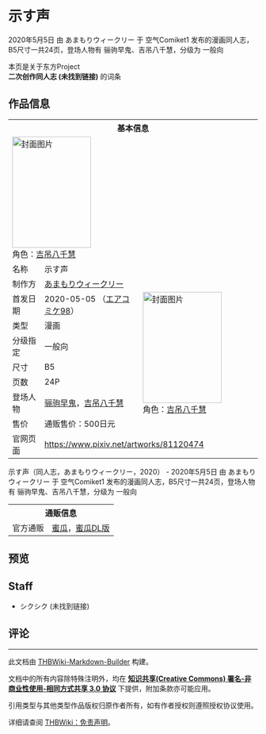 # 示す声

<!-- source html: G:\repos\THBWiki-Markdown-Builder\THBWikiMarkdown\Temp\main\2\22\ns0%3A%E7%A4%BA%E3%81%99%E5%A3%B0.html -->

2020年5月5日 由 あまもりウィークリー 于 空气Comiket1 发布的漫画同人志，B5尺寸一共24页，登场人物有 骊驹早鬼、吉吊八千慧，分级为 一般向

本页是关于东方Project  
 **二次创作同人志 (未找到链接)** 的词条

## 作品信息

<table><tbody><tr><th colspan="3">基本信息</th></tr><tr><td class="cover-artwork-mobile" colspan="2"><a href="./文件-示す声封面.png.md" class="image" title="封面图片"><img alt="封面图片" src="https://upload.thwiki.cc/thumb/c/cf/%E7%A4%BA%E3%81%99%E5%A3%B0%E5%B0%81%E9%9D%A2.png/159px-%E7%A4%BA%E3%81%99%E5%A3%B0%E5%B0%81%E9%9D%A2.png" decoding="async" loading="lazy" width="159" height="224" srcset="https://upload.thwiki.cc/thumb/c/cf/%E7%A4%BA%E3%81%99%E5%A3%B0%E5%B0%81%E9%9D%A2.png/238px-%E7%A4%BA%E3%81%99%E5%A3%B0%E5%B0%81%E9%9D%A2.png 1.5x, https://upload.thwiki.cc/thumb/c/cf/%E7%A4%BA%E3%81%99%E5%A3%B0%E5%B0%81%E9%9D%A2.png/317px-%E7%A4%BA%E3%81%99%E5%A3%B0%E5%B0%81%E9%9D%A2.png 2x" data-file-width="800" data-file-height="1129"></a><div class="cover-char">角色：<a href="./吉吊八千慧.md" title="吉吊八千慧">吉吊八千慧</a></div></td>
</tr><tr><td class="label">名称</td><td colspan="2"> 示す声 </td></tr><tr><td class="label">制作方</td><td><a href="./あまもりウィークリー.md" title="あまもりウィークリー">あまもりウィークリー</a></td><td class="cover-artwork" rowspan="8" style="min-width:224px;"><a href="./文件-示す声封面.png.md" class="image" title="封面图片"><img alt="封面图片" src="https://upload.thwiki.cc/thumb/c/cf/%E7%A4%BA%E3%81%99%E5%A3%B0%E5%B0%81%E9%9D%A2.png/159px-%E7%A4%BA%E3%81%99%E5%A3%B0%E5%B0%81%E9%9D%A2.png" decoding="async" loading="lazy" width="159" height="224" srcset="https://upload.thwiki.cc/thumb/c/cf/%E7%A4%BA%E3%81%99%E5%A3%B0%E5%B0%81%E9%9D%A2.png/238px-%E7%A4%BA%E3%81%99%E5%A3%B0%E5%B0%81%E9%9D%A2.png 1.5x, https://upload.thwiki.cc/thumb/c/cf/%E7%A4%BA%E3%81%99%E5%A3%B0%E5%B0%81%E9%9D%A2.png/317px-%E7%A4%BA%E3%81%99%E5%A3%B0%E5%B0%81%E9%9D%A2.png 2x" data-file-width="800" data-file-height="1129"></a><div class="cover-char">角色：<a href="./吉吊八千慧.md" title="吉吊八千慧">吉吊八千慧</a></div></td>
</tr><tr><td class="label">首发日期</td><td>2020-05-05&#160;（<a href="/展会作品列表?e=%E7%A9%BA%E6%B0%94Comiket%231">エアコミケ98</a>）</td></tr><tr><td class="label">类型</td><td>漫画</td></tr><tr><td class="label">分级指定</td><td>一般向</td></tr><tr><td class="label">尺寸</td><td>B5</td></tr><tr><td class="label">页数</td><td>24P</td></tr><tr><td class="label">登场人物</td><td><a href="./骊驹早鬼.md" title="骊驹早鬼">骊驹早鬼</a>，<a href="./吉吊八千慧.md" title="吉吊八千慧">吉吊八千慧</a></td></tr><tr><td class="label">售价</td><td>通贩售价：500日元</td></tr>
<tr><td class="label">官网页面</td><td colspan="2"><a rel="nofollow" class="external free" href="https://www.pixiv.net/artworks/81120474">https://www.pixiv.net/artworks/81120474</a></td></tr></tbody></table>

示す声（同人志，あまもりウィークリー，2020） - 2020年5月5日 由 あまもりウィークリー 于 空气Comiket1 发布的漫画同人志，B5尺寸一共24页，登场人物有 骊驹早鬼、吉吊八千慧，分级为 一般向

<table><tbody><tr><th colspan="3">通贩信息</th></tr><tr><td class="label">官方通贩</td><td colspan="2"><a rel="nofollow" class="external text" href="https://www.melonbooks.co.jp/detail/detail.php?product_id=664002">蜜瓜</a>，<a rel="nofollow" class="external text" href="https://www.melonbooks.co.jp/detail/detail.php?product_id=668858">蜜瓜DL版</a></td></tr></tbody></table>



## 预览

## Staff
- シクシク (未找到链接)


## 评论




---

此文档由 [THBWiki-Markdown-Builder](https://github.com/Delsin-Yu/THBWiki-Markdown-Builder) 构建。

文档中的所有内容除特殊注明外，均在 [**知识共享(Creative Commons) 署名-非商业性使用-相同方式共享 3.0 协议**](https://creativecommons.org/licenses/by-sa/3.0/deed.zh-hans) 下提供，附加条款亦可能应用。

引用类型与其他类型作品版权归原作者所有，如有作者授权则遵照授权协议使用。

详细请查阅 [THBWiki：免责声明](https://thbwiki.cc/THBWiki:%E5%85%8D%E8%B4%A3%E5%A3%B0%E6%98%8E)。

